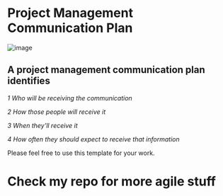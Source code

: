 # Project Management Communication Plan
![image](https://user-images.githubusercontent.com/57412626/216801160-1943f6ec-2bbc-446e-ab65-6c80245a025a.png)
## A project management communication plan identifies

*1 Who will be receiving the communication*

*2 How those people will receive it*

*3 When they'll receive it*

*4 How often they should expect to receive that information*

Please feel free to use this template for your work. 
# Check my repo for more agile stuff
